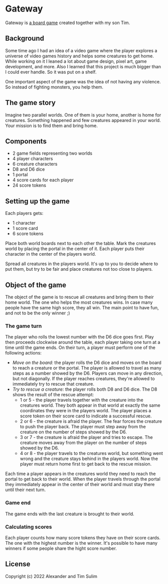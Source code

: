 # Gateway

Gateway is [a board game](board.md) created together with my son Tim.

## Background

Some time ago I had an idea of a video game where the player explores
a universe of video games history and helps some creatures to get home.
While working on it I leaned a lot about game design, pixel art, game
development, and more. Also I learned that this project is much bigger
than I could ever handle. So it was put on a shelf.

One important aspect of the game was the idea of not having any violence.
So instead of fighting monsters, you help them.

## The game story

Imagine two parallel worlds. One of them is your home, another is home for
creatures. Something happened and few creatures appeared in your world.
Your mission is to find them and bring home.

## Components

  - 2 game fields representing two worlds
  - 4 player characters
  - 6 creature characters
  - D8 and D6 dice
  - 1 portal
  - 4 score cards for each player
  - 24 score tokens

## Setting up the game

Each players gets:

  - 1 character
  - 1 score card
  - 6 score tokens

Place both world boards next to each other the table. Mark the creatures world
by placing the portal in the center of it. Each player puts their character in
the center of the players world.

Spread all creatures in the players world. It's up to you to decide where
to put them, but try to be fair and place creatures not too close to players.

## Object of the game

The object of the game is to rescue all creatures and bring them to their home
world. The one who helps the most creatures wins. In case many people have
the same high score, they all win. The main point to have fun, and not to be
the only winner ;)

### The game turn

The player who rolls the lowest number with the D6 dice goes first. Play then
proceeds clockwise around the table, each player taking one turn at a time
until the game ends. On their turn, a player must perform one of the following
actions:

  - *Move on the board:* the player rolls the D6 dice and moves on the board
    to reach a creature or the portal. The player is allowed to travel as
    many steps as a number showed by the D6. Players can move in any direction,
    but not diagonally. If the player reaches creatures, they're allowed to
    immediately try to rescue that creature.
  - *Try to rescue a creature:* the player rolls both D8 and D6 dice. The D8
    shows the result of the rescue attempt:
      - 1 or 5 - the player travels together with the creature into
        the creatures world. They both appear in that world at exactly
        the same coordinates they were in the players world. The player
        places a score token on their score card to indicate a successful
        rescue.
      - 2 or 6 - the creature is afraid the player. The fear forces
        the creature to push the player back. The player must step away
        from the creature on the number of steps showed by the D6.
      - 3 or 7 - the creature is afraid the player and tries to escape.
        The creature moves away from the player on the number of steps
        showed by the D6.
      - 4 or 8 - the player travels to the creatures world, but something
        went wrong and the creature stays behind in the players world. Now
        the player must return home first to get back to the rescue mission.

Each time a player appears in the creatures world they need to reach the portal
to get back to their world. When the player travels through the portal they
immediately appear in the center of their world and must stay there until
their next turn.

### Game end

The game ends with the last creature is brought to their world.

### Calculating scores

Each player counts how many score tokens they have on their score cards.
The one with the highest number is the winner. It's possible to have many
winners if some people share the hight score number.

## License

Copyright (c) 2022 Alexander and Tim Sulim
